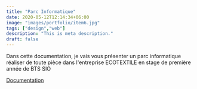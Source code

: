 ```yaml
---
title: "Parc Informatique"
date: 2020-05-12T12:14:34+06:00
image: "images/portfolio/item6.jpg"
tags: ["design","web"]
description: "This is meta description."
draft: false
---
```


Dans cette documentation, je vais vous présenter un parc informatique réaliser de toute pièce dans l'entreprise ECOTEXTILE en stage de première année de BTS SIO 

[Documentation](/modele-cv-original-futuriste.pdf)